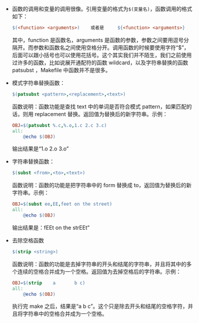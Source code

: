 - 函数的调用和变量的调用很像。引用变量的格式为`$(变量名)`，函数调用的格式如下：

  ```makefile
  $(<function> <arguments>)    或者是     ${<function> <arguments>}
  ```

  其中，function 是函数名，arguments 是函数的参数，参数之间要用逗号分隔开。而参数和函数名之间使用空格分开。调用函数的时候要使用字符“$”，后面可以跟小括号也可以使用花括号。这个其实我们并不陌生，我们之前使用过许多的函数，比如说展开通配符的函数 wildcard，以及字符串替换的函数 patsubst ，Makefile 中函数并不是很多。

- 模式字符串替换函数：

  ```makefile
  $(patsubst <pattern>,<replacement>,<text>)
  ```

  函数说明：函数功能是查找 text 中的单词是否符合模式 pattern，如果匹配的话，则用 replacement 替换。返回值为替换后的新字符串。示例：

  ```makefile
  OBJ=$(patsubst %.c,%.o,1.c 2.c 3.c)
  all:
      @echo $(OBJ)
  ```

  输出结果是“1.o 2.o 3.o”
  
- 字符串替换函数：

  ```makefile
  $(subst <from>,<to>,<text>)
  ```

  函数说明：函数的功能是把字符串中的 form 替换成 to，返回值为替换后的新字符串。示例：

  ```makefile
  OBJ=$(subst ee,EE,feet on the street)
  all:
      @echo $(OBJ)
  ```

  输出结果是：fEEt on the strEEt”

- 去除空格函数

  ```makefile
  $(strip <string>)
  ```

  函数说明：函数的功能是去掉字符串的开头和结尾的字符串，并且将其中的多个连续的空格合并成为一个空格。返回值为去掉空格后的字符串。示例：

  ```makefile
  OBJ=$(strip    a       b c)
  all:
      @echo $(OBJ)
  ```

  执行完 make 之后，结果是“a b c”。这个只是除去开头和结尾的空格字符，并且将字符串中的空格合并成为一个空格。

